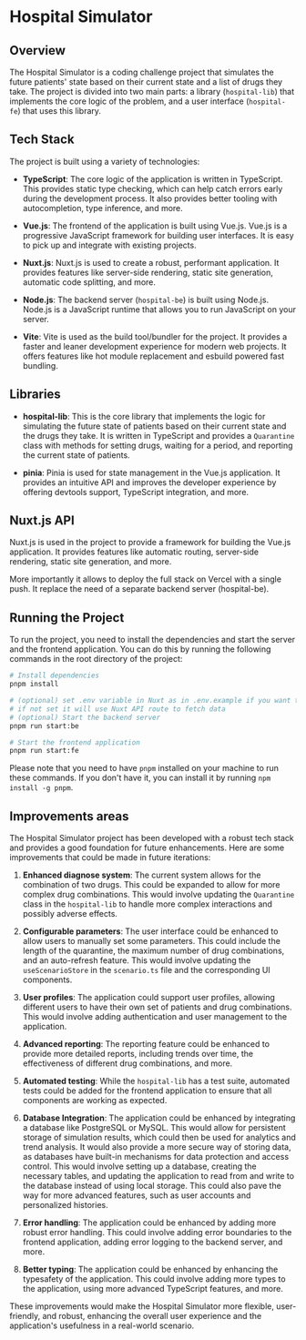 # Hospital Simulator

## Overview

The Hospital Simulator is a coding challenge project that simulates the future patients' state based on their current state and a list of drugs they take. The project is divided into two main parts: a library (`hospital-lib`) that implements the core logic of the problem, and a user interface (`hospital-fe`) that uses this library.

## Tech Stack

The project is built using a variety of technologies:

- **TypeScript**: The core logic of the application is written in TypeScript. This provides static type checking, which can help catch errors early during the development process. It also provides better tooling with autocompletion, type inference, and more.

- **Vue.js**: The frontend of the application is built using Vue.js. Vue.js is a progressive JavaScript framework for building user interfaces. It is easy to pick up and integrate with existing projects.

- **Nuxt.js**: Nuxt.js is used to create a robust, performant application. It provides features like server-side rendering, static site generation, automatic code splitting, and more.

- **Node.js**: The backend server (`hospital-be`) is built using Node.js. Node.js is a JavaScript runtime that allows you to run JavaScript on your server.

- **Vite**: Vite is used as the build tool/bundler for the project. It provides a faster and leaner development experience for modern web projects. It offers features like hot module replacement and esbuild powered fast bundling.

## Libraries

- **hospital-lib**: This is the core library that implements the logic for simulating the future state of patients based on their current state and the drugs they take. It is written in TypeScript and provides a `Quarantine` class with methods for setting drugs, waiting for a period, and reporting the current state of patients.

- **pinia**: Pinia is used for state management in the Vue.js application. It provides an intuitive API and improves the developer experience by offering devtools support, TypeScript integration, and more.

## Nuxt.js API

Nuxt.js is used in the project to provide a framework for building the Vue.js application. It provides features like automatic routing, server-side rendering, static site generation, and more. 

More importantly it allows to deploy the full stack on Vercel with a single push.
It replace the need of a separate backend server (hospital-be).
## Running the Project

To run the project, you need to install the dependencies and start the server and the frontend application. You can do this by running the following commands in the root directory of the project:

```bash
# Install dependencies
pnpm install

# (optional) set .env variable in Nuxt as in .env.example if you want to test express server
# if not set it will use Nuxt API route to fetch data
# (optional) Start the backend server
pnpm run start:be

# Start the frontend application
pnpm run start:fe
```

Please note that you need to have `pnpm` installed on your machine to run these commands. If you don't have it, you can install it by running `npm install -g pnpm`.

## Improvements areas

The Hospital Simulator project has been developed with a robust tech stack and provides a good foundation for future enhancements. Here are some improvements that could be made in future iterations:

1. **Enhanced diagnose system**: The current system allows for the combination of two drugs. This could be expanded to allow for more complex drug combinations. This would involve updating the `Quarantine` class in the `hospital-lib` to handle more complex interactions and possibly adverse effects.

2. **Configurable parameters**: The user interface could be enhanced to allow users to manually set some parameters. This could include the length of the quarantine, the maximum number of drug combinations, and an auto-refresh feature. This would involve updating the `useScenarioStore` in the `scenario.ts` file and the corresponding UI components.

3. **User profiles**: The application could support user profiles, allowing different users to have their own set of patients and drug combinations. This would involve adding authentication and user management to the application.

4. **Advanced reporting**: The reporting feature could be enhanced to provide more detailed reports, including trends over time, the effectiveness of different drug combinations, and more.

5. **Automated testing**: While the `hospital-lib` has a test suite, automated tests could be added for the frontend application to ensure that all components are working as expected.

6. **Database Integration**: The application could be enhanced by integrating a database like PostgreSQL or MySQL. This would allow for persistent storage of simulation results, which could then be used for analytics and trend analysis. It would also provide a more secure way of storing data, as databases have built-in mechanisms for data protection and access control. This would involve setting up a database, creating the necessary tables, and updating the application to read from and write to the database instead of using local storage. This could also pave the way for more advanced features, such as user accounts and personalized histories.

7. **Error handling**: The application could be enhanced by adding more robust error handling. This could involve adding error boundaries to the frontend application, adding error logging to the backend server, and more.

8. **Better typing**: The application could be enhanced by enhancing the typesafety of the application. This could involve adding more types to the application, using more advanced TypeScript features, and more.

These improvements would make the Hospital Simulator more flexible, user-friendly, and robust, enhancing the overall user experience and the application's usefulness in a real-world scenario.

